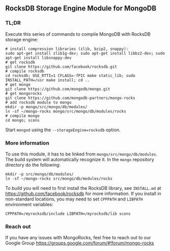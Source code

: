 ## RocksDB Storage Engine Module for MongoDB

### TL;DR

Execute this series of commands to compile MongoDB with RocksDB storage engine:

    # install compression libraries (zlib, bzip2, snappy):
    sudo apt-get install zlib1g-dev; sudo apt-get install libbz2-dev; sudo apt-get install libsnappy-dev
    # get rocksdb
    git clone https://github.com/facebook/rocksdb.git
    # compile rocksdb
    cd rocksdb; USE_RTTI=1 CFLAGS=-fPIC make static_lib; sudo INSTALL_PATH=/usr make install; cd ..
    # get mongo
    git clone https://github.com/mongodb/mongo.git
    # get mongorocks
    git clone https://github.com/mongodb-partners/mongo-rocks
    # add rocksdb module to mongo
    mkdir -p mongo/src/mongo/db/modules/
    ln -sf ~/mongo-rocks mongo/src/mongo/db/modules/rocks
    # compile mongo
    cd mongo; scons

Start `mongod` using the `--storageEngine=rocksdb` option.

### More information

To use this module, it has to be linked from `mongo/src/mongo/db/modules`. The build system will automatically recognize it. In the `mongo` repository directory do the following:

    mkdir -p src/mongo/db/modules/
    ln -sf ~/mongo-rocks src/mongo/db/modules/rocks

To build you will need to first install the RocksDB library, see `INSTALL.md`
at https://github.com/facebook/rocksdb for more information. If you install
in non-standard locations, you may need to set `CPPPATH` and `LIBPATH`
environment variables:

    CPPPATH=/myrocksdb/include LIBPATH=/myrocksdb/lib scons

### Reach out

If you have any issues with MongoRocks, feel free to reach out to our Google Group https://groups.google.com/forum/#!forum/mongo-rocks
